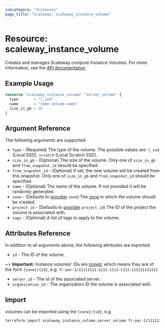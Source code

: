 ```yaml
---
subcategory: "Instances"
page_title: "Scaleway: scaleway_instance_volume"
---
```


# Resource: scaleway_instance_volume

Creates and manages Scaleway compute Instance Volumes.
For more information, see the [API documentation](https://www.scaleway.com/en/developers/api/instance/#path-volumes-list-volumes).

## Example Usage

```terraform
resource "scaleway_instance_volume" "server_volume" {
  type       = "l_ssd"
  name       = "some-volume-name"
  size_in_gb = 20
}
```

## Argument Reference

The following arguments are supported:

- `type` - (Required) The type of the volume. The possible values are: `l_ssd` (Local SSD), `scratch` (Local Scratch SSD).
- `size_in_gb` - (Optional) The size of the volume. Only one of `size_in_gb` and `from_snapshot_id` should be specified.
- `from_snapshot_id` - (Optional) If set, the new volume will be created from this snapshot. Only one of `size_in_gb` and `from_snapshot_id` should be specified.
- `name` - (Optional) The name of the volume. If not provided it will be randomly generated.
- `zone` - (Defaults to [provider](../index.md#zone) `zone`) The [zone](../guides/regions_and_zones.md#zones) in which the volume should be created.
- `project_id` - (Defaults to [provider](../index.md#project_id) `project_id`) The ID of the project the volume is associated with.
- `tags` - (Optional) A list of tags to apply to the volume.

## Attributes Reference

In addition to all arguments above, the following attributes are exported:

- `id` - The ID of the volume.

~> **Important:** Instance volumes' IDs are [zoned](../guides/regions_and_zones.md#resource-ids), which means they are of the form `{zone}/{id}`, e.g. `fr-par-1/11111111-1111-1111-1111-111111111111`

- `server_id` - The id of the associated server.
- `organization_id` - The organization ID the volume is associated with.

## Import

volumes can be imported using the `{zone}/{id}`, e.g.

```bash
terraform import scaleway_instance_volume.server_volume fr-par-1/11111111-1111-1111-1111-111111111111
```
